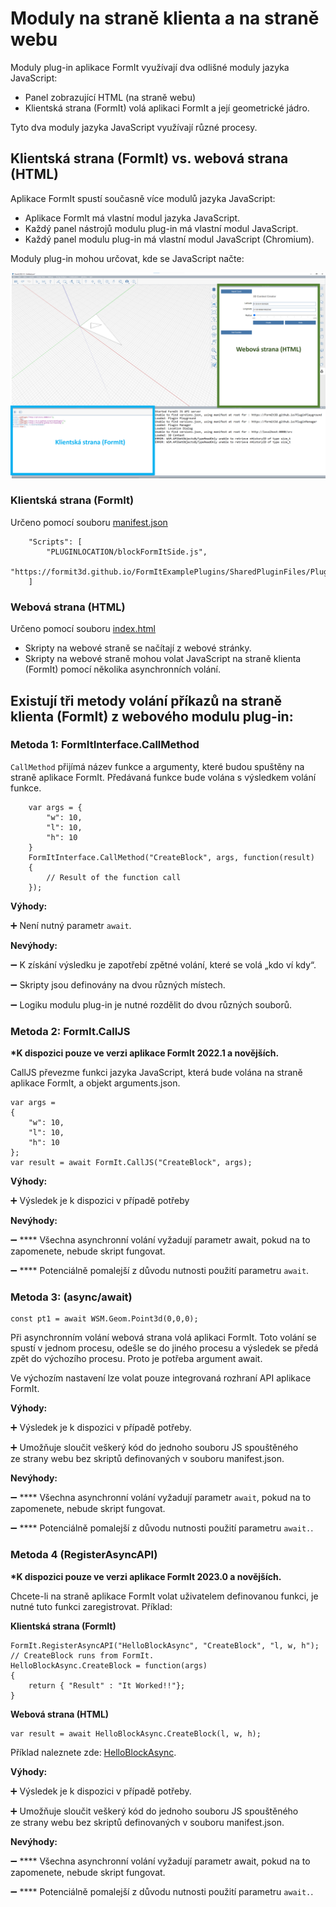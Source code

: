 # Moduly na straně klienta a na straně webu

Moduly plug-in aplikace FormIt využívají dva odlišné moduly jazyka JavaScript:&#x20;

* Panel zobrazující HTML (na straně webu)
* Klientská strana (FormIt) volá aplikaci FormIt a její geometrické jádro.&#x20;

Tyto dva moduly jazyka JavaScript využívají různé procesy.

## **Klientská strana (FormIt) vs. webová strana (HTML)**

Aplikace FormIt spustí současně více modulů jazyka JavaScript:

* Aplikace FormIt má vlastní modul jazyka JavaScript.
* Každý panel nástrojů modulu plug-in má vlastní modul JavaScript.
* Každý panel modulu plug-in má vlastní modul JavaScript (Chromium).

Moduly plug-in mohou určovat, kde se JavaScript načte:

![](../../../.gitbook/assets/d14.png)

### Klientská strana (FormIt)

Určeno pomocí souboru [manifest.json](https://github.com/FormIt3D/FormItExamplePlugins/blob/master/HelloBlockAsync/v23\_0/manifest.json#L8)

```
    "Scripts": [
        "PLUGINLOCATION/blockFormItSide.js",
        "https://formit3d.github.io/FormItExamplePlugins/SharedPluginFiles/PluginUtils18_0.js"
    ]

```

### Webová strana (HTML)

Určeno pomocí souboru [ index.html](https://github.com/FormIt3D/FormItExamplePlugins/blob/master/HelloBlockAsync/v23\_0/index.html#L7)

* Skripty na webové straně se načítají z webové stránky.
* Skripty na webové straně mohou volat JavaScript na straně klienta (FormIt) pomocí několika asynchronních volání.

## Existují tři metody volání příkazů na straně klienta (FormIt) z webového modulu plug-in:

### Metoda 1: FormItInterface.CallMethod

`CallMethod` přijímá název funkce a argumenty, které budou spuštěny na straně aplikace FormIt. Předávaná funkce bude volána s výsledkem volání funkce.

```
    var args = {
        "w": 10,
        "l": 10,
        "h": 10
    }
    FormItInterface.CallMethod("CreateBlock", args, function(result)
    {
        // Result of the function call
    });
```

**Výhody:** &#x20;

➕ Není nutný parametr `await`.&#x20;

**Nevýhody:** &#x20;

➖ K získání výsledku je zapotřebí zpětné volání, které se volá „kdo ví kdy“.&#x20;

➖ Skripty jsou definovány na dvou různých místech.&#x20;

➖ Logiku modulu plug-in je nutné rozdělit do dvou různých souborů.

### **Metoda 2: FormIt.CallJS**&#x20;

**\*K dispozici pouze ve verzi aplikace FormIt 2022.1 a novějších.**

CallJS převezme funkci jazyka JavaScript, která bude volána na straně aplikace FormIt, a objekt arguments.json.

```
var args =
{
    "w": 10,
    "l": 10,
    "h": 10
};
var result = await FormIt.CallJS("CreateBlock", args);

```

**Výhody:** &#x20;

➕ Výsledek je k dispozici v případě potřeby

**Nevýhody:** &#x20;

➖ **** Všechna asynchronní volání vyžadují parametr await, pokud na to zapomenete, nebude skript fungovat.

➖ **** Potenciálně pomalejší z důvodu nutnosti použití parametru `await`.

### **Metoda 3: (async/await)**

```
const pt1 = await WSM.Geom.Point3d(0,0,0);
```

Při asynchronním volání webová strana volá aplikaci FormIt. Toto volání se spustí v jednom procesu, odešle se do jiného procesu a výsledek se předá zpět do výchozího procesu. Proto je potřeba argument await.&#x20;

Ve výchozím nastavení lze volat pouze integrovaná rozhraní API aplikace FormIt.

**Výhody:** &#x20;

➕ Výsledek je k dispozici v případě potřeby.&#x20;

➕ Umožňuje sloučit veškerý kód do jednoho souboru JS spouštěného ze strany webu bez skriptů definovaných v souboru manifest.json.

**Nevýhody:** &#x20;

➖ **** Všechna asynchronní volání vyžadují parametr `await`, pokud na to zapomenete, nebude skript fungovat.&#x20;

➖ **** Potenciálně pomalejší z důvodu nutnosti použití parametru `await.`.

### Metoda 4 (RegisterAsyncAPI)&#x20;

**\*K dispozici pouze ve verzi aplikace FormIt 2023.0 a novějších.**&#x20;

Chcete-li na straně aplikace FormIt volat uživatelem definovanou funkci, je nutné tuto funkci zaregistrovat. Příklad: &#x20;

**Klientská strana (FormIt)**

```
FormIt.RegisterAsyncAPI("HelloBlockAsync", "CreateBlock", "l, w, h");
// CreateBlock runs from FormIt.
HelloBlockAsync.CreateBlock = function(args)
{
    return { "Result" : "It Worked!!"};
}
```

**Webová strana (HTML)**

```
var result = await HelloBlockAsync.CreateBlock(l, w, h);
```

Příklad naleznete zde: [HelloBlockAsync](https://github.com/FormIt3D/FormItExamplePlugins/tree/master/HelloBlockAsync/v23\_0).

**Výhody:** &#x20;

➕ Výsledek je k dispozici v případě potřeby.&#x20;

➕ Umožňuje sloučit veškerý kód do jednoho souboru JS spouštěného ze strany webu bez skriptů definovaných v souboru manifest.json.

**Nevýhody:** &#x20;

➖ **** Všechna asynchronní volání vyžadují parametr await, pokud na to zapomenete, nebude skript fungovat.&#x20;

➖ **** Potenciálně pomalejší z důvodu nutnosti použití parametru `await.`.

##
